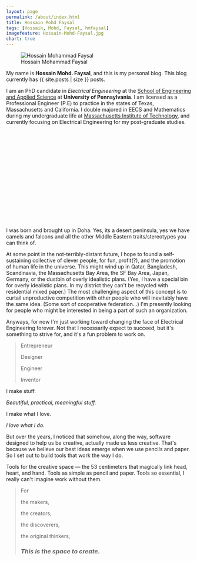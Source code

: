 ```yaml
---
layout: page
permalink: /about/index.html
title: Hossain Mohd Faysal
tags: [Hossain, Mohd, Faysal, hmfaysal]
imagefeature: Hossain-Mohd-Faysal.jpg
chart: true
---
```

<figure>
  <img src="{{ site.url }}/images/hossain-faysal.jpg" alt="Hossain Mohammad Faysal">
  <figcaption>Hossain Mohammad Faysal</figcaption>
</figure>

My name is **Hossain Mohd. Faysal**, and this is my personal blog. This blog currently has {{ site.posts | size }} posts. 

I am an PhD candidate in *Electrical Engineering* at the [School of Engineering and Applied Science](http://www.seas.upenn.edu/) at **University of Pennsylvania**. I am licensed as a Professional Engineer (P.E) to practice in the states of Texas, Massachusetts and California. I double majored in EECS and Mathematics during my undergraduate life at [Massachusetts Institute of Technology](http://www.mit.edu/), and currently focusing on Electrical Engineering for my post-graduate studies.

<div id="myfirstchart" style="height: 250px;"></div>

I was born and brought up in Doha. Yes, its a desert peninsula, yes we have camels and falcons and all the other Middle Eastern traits/stereotypes you can think of.

At some point in the not-terribly-distant future, I hope to found a self-sustaining collective of clever people, for fun, profit(?), and the promotion of human life in the universe. This might wind up in Qatar, Bangladesh, Scandinavia, the Massachusetts Bay Area, the SF Bay Area, Japan, Germany, or the dustbin of overly idealistic plans. (Yes, I have a special bin for overly idealistic plans. In my district they can't be recycled with residential mixed paper.) The most challenging aspect of this concept is to curtail unproductive competition with other people who will inevitably have the same idea. (Some sort of cooperative federation...) I'm presently looking for people who might be interested in being a part of such an organization.

Anyways, for now I'm just working toward changing the face of Electrical Engineering forever. Not that I necessarily expect to succeed, but it's something to strive for, and it's a fun problem to work on.


>Entrepreneur
>
>Designer
>
>Engineer
>
>Inventor

I
make
stuff.


*Beautiful, practical, meaningful stuff.*


I make what I love.

*I love what I do.*


But over the years, I noticed that somehow, along the way, software designed to help us be creative, actually made us less creative. That's because we believe our best ideas emerge when we use pencils and paper.
So I set out to build tools that work the way I do.


Tools for the creative space — the 53 centimeters that magically link head, heart, and hand. Tools as simple as pencil and paper. Tools so essential, I  really can't imagine work without them.


> For
>
> the makers,
> 
> the creators,
> 
> the discoverers,
> 
> the original thinkers,
> 
> ### *This is the space to create.* ###

<script type="text/javascript">
Morris.Donut({
  element: 'myfirstchart',
  data: [
    {label: "Download Sales", value: 12},
    {label: "In-Store Sales", value: 30},
    {label: "Mail-Order Sales", value: 20}
  ]
});
</script>